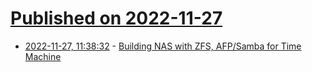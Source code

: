 # [Published on 2022-11-27](index.md)

* [2022-11-27, 11:38:32](https://news.ycombinator.com/item?id=33762254) - [Building NAS with ZFS, AFP/Samba for Time Machine](https://blog.gwlab.page/building-nas-with-zfs-afp-for-time-machine-d8d67add1980)
